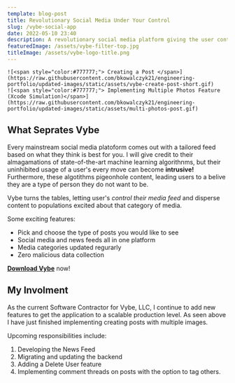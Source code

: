 ```yaml
---
template: blog-post
title: Revolutionary Social Media Under Your Control
slug: /vybe-social-app
date: 2022-05-10 23:40
description: A revolutionary social media platform giving the user control of their feeds
featuredImage: /assets/vybe-filter-top.jpg
titleImage: /assets/vybe-logo-title.png
---
```


```grid|2|<span style="color:#777777;"> Creating a Post and Implementing Multiple Photos Feature </span>
![<span style="color:#777777;"> Creating a Post </span>](https://raw.githubusercontent.com/bkowalczyk21/engineering-portfolio/updated-images/static/assets/vybe-create-post-short.gif)
![<span style="color:#777777;"> Implementing Multiple Photos Feature (Xcode Simulation)</span>](https://raw.githubusercontent.com/bkowalczyk21/engineering-portfolio/updated-images/static/assets/multi-photos-post.gif)
```

## What Seprates Vybe

Every mainstream social media platoform comes out with a tailored feed based on what they think is best for you. I will give credit to their almagamations of state-of-the-art machine learning algorithnms, but their uninhibited usage of a user's every move can become **intrusive!** Furthermore, these algotithms pigeonhole content, leading users to a belive they are a type of person they do not want to be. 

Vybe turns the tables, letting user's _control their media feed_ and disperse content to populations excited about that category of media. 

Some exciting features:
 - Pick and choose the type of posts you would like to see
 - Social media and news feeds all in one platform
 - Media categories updated regurarly
 - Zero malicious data collection

**[<ins> Download Vybe</ins>](https://apps.apple.com/us/app/vybe-social/id1574283636)** now!

## My Involment

As the current Software Contractor for Vybe, LLC, I continue to add new features to get the application to a scalable production level. As seen above I have just finished implementing creating posts with multiple images. 

Upcoming responsibilities include:
1. Developing the News Feed
2. Migrating and updating the backend
3. Adding a Delete User feature 
4. Implementing comment threads on posts with the option to tag others.
